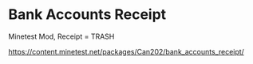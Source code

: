 # Bank Accounts Receipt
Minetest Mod, Receipt = TRASH

https://content.minetest.net/packages/Can202/bank_accounts_receipt/
